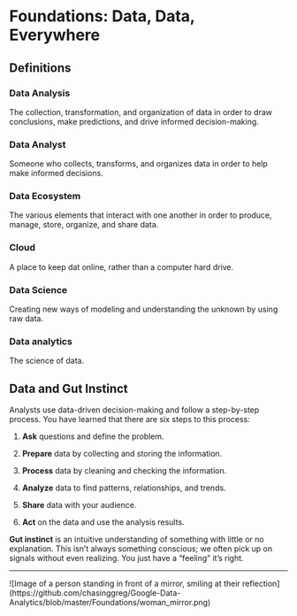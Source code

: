 # Foundations: Data, Data, Everywhere

## Definitions

### Data Analysis
The collection, transformation, and organization of data in order to draw conclusions, make predictions, and drive informed decision-making.

### Data Analyst
Someone who collects, transforms, and organizes data in order to help make informed decisions.

### Data Ecosystem
The various elements that interact with one another in order to produce, manage, store, organize, and share data.

### Cloud
A place to keep dat online, rather than a computer hard drive.

### Data Science
Creating new ways of modeling and understanding the unknown by using raw data.

### Data analytics
The science of data.


## Data and Gut Instinct

Analysts use data-driven decision-making and follow a step-by-step process. You have learned that there are six steps to this process:

1. **Ask** questions and define the problem.

2. **Prepare** data by collecting and storing the information.

3. **Process** data by cleaning and checking the information.

4. **Analyze** data to find patterns, relationships, and trends.

5. **Share** data with your audience.

6. **Act** on the data and use the analysis results.

**Gut instinct** is an intuitive understanding of something with little or no explanation. This isn’t always something conscious; we often pick up on signals without even realizing. You just have a “feeling” it’s right.
<hr />
![Image of a person standing in front of a mirror, smiling at their reflection](https://github.com/chasinggreg/Google-Data-Analytics/blob/master/Foundations/woman_mirror.png)
